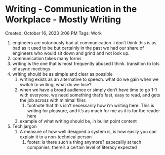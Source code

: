# Writing - Communication in the Workplace - Mostly Writing

Created: October 16, 2023 3:08 PM
Tags: Work

1. engineers are notoriously bad at communication. i don’t think this is as bad as it used to be but certainly in the past we had our share of engineers who would sit down and grind and not look up.
2. communication takes many forms
3. writing is the one that is most frequently abused I think. transition to lots of async meetings
4. writing should be as simple and clear as possible
    1. writing exists as an alternative to speech. what do we gain when we switch to writing, what do we lose?
    2. when we have a broad audience or simply don’t have time to go 1-1 with everyone, we need something that’s fast, easy to read, and gets the job across with minimal filler.
        1. footnote that this isn’t necessarily how i’m writing here. This is writing for pleasure, and it’s as much for me as it is for the reader here
    3. example of what writing should be, in bullet point content
5. Tech jargon
    1. A measure of how well designed a system is, is how easily you can explain it to a non-technical person
        1. footer: is there such a thing anymore? especailly at tech companies, there’s  a certain level of literacy expected